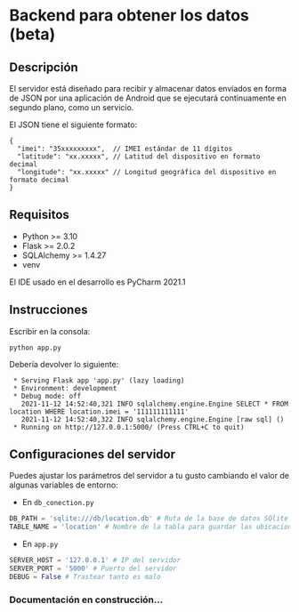 # Backend para obtener los datos (beta)

## Descripción

El servidor está diseñado para recibir y almacenar datos enviados en forma de JSON por una aplicación de Android que se
ejecutará continuamente en segundo plano, como un servicio.

El JSON tiene el siguiente formato:

````json5
{
  "imei": "35xxxxxxxxx",  // IMEI estándar de 11 dígitos
  "latitude": "xx.xxxxx", // Latitud del dispositivo en formato decimal
  "longitude": "xx.xxxxx" // Longitud geográfica del dispositivo en formato decimal
}
````
## Requisitos

* Python >= 3.10
* Flask >= 2.0.2
* SQLAlchemy >= 1.4.27
* venv

El IDE usado en el desarrollo es PyCharm 2021.1

## Instrucciones

Escribir en la consola:
````shell
python app.py
````

Debería devolver lo siguiente:

````shell
 * Serving Flask app 'app.py' (lazy loading)
 * Environment: development
 * Debug mode: off
   2021-11-12 14:52:40,321 INFO sqlalchemy.engine.Engine SELECT * FROM location WHERE location.imei = '111111111111'
   2021-11-12 14:52:40,322 INFO sqlalchemy.engine.Engine [raw sql] ()
 * Running on http://127.0.0.1:5000/ (Press CTRL+C to quit)
````

## Configuraciones del servidor
Puedes ajustar los parámetros del servidor a tu gusto cambiando el valor de algunas variables de entorno:
* En ``db_conection.py``
````python
DB_PATH = 'sqlite:///db/location.db' # Ruta de la base de datos SQlite
TABLE_NAME = 'location' # Nombre de la tabla para guardar las ubicaciones
````

* En ``app.py``

````python
SERVER_HOST = '127.0.0.1' # IP del servidor
SERVER_PORT = '5000' # Puerto del servidor
DEBUG = False # Trastear tanto es malo
````
### Documentación en construcción...